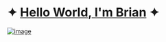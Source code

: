 # ✦ [Hello World, I'm Brian](https://btja.vercel.app/) ✦

[![image](https://github.com/user-attachments/assets/0dc9c0db-165f-460d-853e-c226e72294d6)](https://btja.vercel.app/)

<!--
**bwt2/bwt2** is a ✨ _special_ ✨ repository because its `README.md` (this file) appears on your GitHub profile.

Here are some ideas to get you started:

- 🔭 I’m currently working on ...
- 🌱 I’m currently learning ...
- 👯 I’m looking to collaborate on ...
- 🤔 I’m looking for help with ...
- 💬 Ask me about ...
- 📫 How to reach me: ...
- 😄 Pronouns: ...
- ⚡ Fun fact: ...
-->
